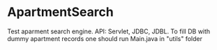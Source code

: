 # ApartmentSearch
Test aparment search engine.
API: Servlet, JDBC, JDBL.
To fill DB with dummy apartment records one should run Main.java in "utils" folder
